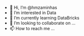 - 👋 Hi, I’m @hmzaminhas
- 👀 I’m interested in Data
- 🌱 I’m currently learning DataBricks
- 💞️ I’m looking to collaborate on ...
- 📫 How to reach me ...

<!---
hmzaminhas/hmzaminhas is a ✨ special ✨ repository because its `README.md` (this file) appears on your GitHub profile.
You can click the Preview link to take a look at your changes.
--->
